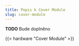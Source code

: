 ```yaml
---
title: Popis k Cover Module
slug: cover-module
---
```


**TODO** Bude doplněno

{{< hardware "Cover Module" >}}
